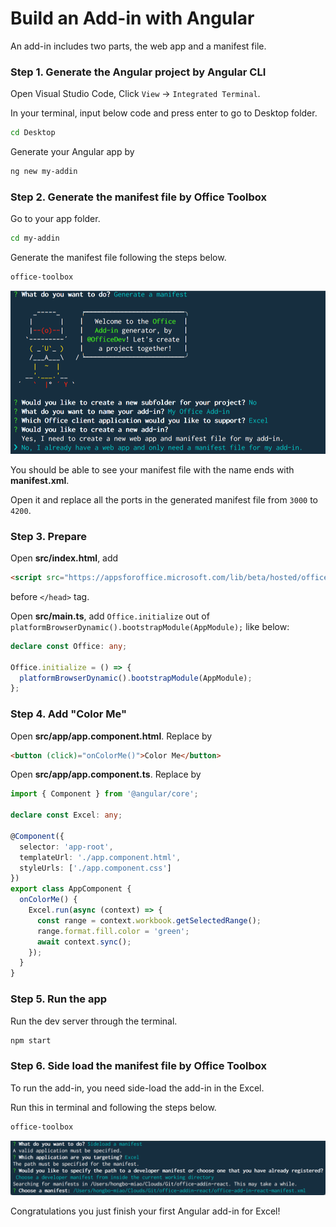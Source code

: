 # Build an Add-in with Angular

An add-in includes two parts, the web app and a manifest file.

### Step 1. Generate the Angular project by **Angular CLI**

Open Visual Studio Code, Click `View` -> `Integrated Terminal`.

In your terminal, input below code and press enter to go to Desktop folder.

```bash
cd Desktop
```

Generate your Angular app by

```bash
ng new my-addin
```

### Step 2. Generate the manifest file by **Office Toolbox**

Go to your app folder.

```bash
cd my-addin
```

Generate the manifest file following the steps below.

```bash
office-toolbox
```

![Generate](./img/office-toolbox-generate.png)

You should be able to see your manifest file with the name ends with **manifest.xml**.

Open it and replace all the ports in the generated manifest file from `3000` to `4200`.

### Step 3. Prepare

Open **src/index.html**, add

```html
<script src="https://appsforoffice.microsoft.com/lib/beta/hosted/office.debug.js"></script>
```

before `</head>` tag.

Open **src/main.ts**, add `Office.initialize` out of `platformBrowserDynamic().bootstrapModule(AppModule);` like below:

```typescript
declare const Office: any;

Office.initialize = () => {
  platformBrowserDynamic().bootstrapModule(AppModule);
};
```

### Step 4. Add "Color Me"

Open **src/app/app.component.html**. Replace by

```html
<button (click)="onColorMe()">Color Me</button>
```

Open **src/app/app.component.ts**. Replace by

```typescript
import { Component } from '@angular/core';

declare const Excel: any;

@Component({
  selector: 'app-root',
  templateUrl: './app.component.html',
  styleUrls: ['./app.component.css']
})
export class AppComponent {
  onColorMe() {
    Excel.run(async (context) => {
      const range = context.workbook.getSelectedRange();
      range.format.fill.color = 'green';
      await context.sync();
    });
  }
}
```

### Step 5. Run the app

Run the dev server through the terminal.

```bash
npm start
```

### Step 6. Side load the manifest file by **Office Toolbox**

To run the add-in, you need side-load the add-in in the Excel.

Run this in terminal and following the steps below.

```bash
office-toolbox
```

![Sideload](./img/office-toolbox-sideload.png)

Congratulations you just finish your first Angular add-in for Excel!

